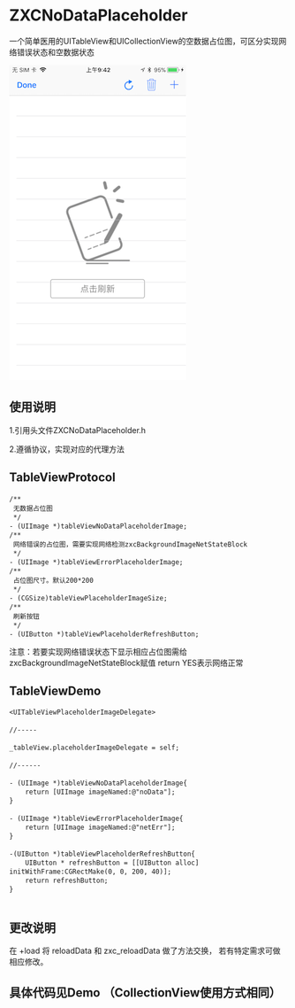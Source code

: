 # ZXCNoDataPlaceholder
一个简单医用的UITableView和UICollectionView的空数据占位图，可区分实现网络错误状态和空数据状态

![数据图片](./img.png)

## 使用说明

1.引用头文件ZXCNoDataPlaceholder.h

2.遵循协议，实现对应的代理方法


## TableViewProtocol

```
/**
 无数据占位图
 */
- (UIImage *)tableViewNoDataPlaceholderImage;
/**
 网络错误的占位图，需要实现网络检测zxcBackgroundImageNetStateBlock  
 */
- (UIImage *)tableViewErrorPlaceholderImage;
/**
 占位图尺寸。默认200*200
 */
- (CGSize)tableViewPlaceholderImageSize;
/**
 刷新按钮
 */
- (UIButton *)tableViewPlaceholderRefreshButton;

```
注意：若要实现网络错误状态下显示相应占位图需给zxcBackgroundImageNetStateBlock赋值 return YES表示网络正常


## TableViewDemo

```
<UITableViewPlaceholderImageDelegate>

//-----

_tableView.placeholderImageDelegate = self;

//------

- (UIImage *)tableViewNoDataPlaceholderImage{
    return [UIImage imageNamed:@"noData"];
}

- (UIImage *)tableViewErrorPlaceholderImage{
	return [UIImage imageNamed:@"netErr"];
}

-(UIButton *)tableViewPlaceholderRefreshButton{
    UIButton * refreshButton = [[UIButton alloc] initWithFrame:CGRectMake(0, 0, 200, 40)];
    return refreshButton;
}


```

## 更改说明
在 +load 将 reloadData 和 zxc_reloadData 做了方法交换， 若有特定需求可做相应修改。

## 具体代码见Demo （CollectionView使用方式相同）


